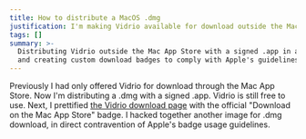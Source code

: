 ```yaml
---
title: How to distribute a MacOS .dmg
justification: I'm making Vidrio available for download outside the Mac App Store
tags: []
summary: >-
  Distributing Vidrio outside the Mac App Store with a signed .app in a .dmg,
  and creating custom download badges to comply with Apple's guidelines.
---
```


Previously I had only offered Vidrio for download through the Mac App Store. Now I'm distributing a .dmg with a signed .app. Vidrio is still free to use. Next, I prettified [the Vidrio download page](https://vidr.io/download) with the official "Download on the Mac App Store" badge. I hacked together another image for .dmg download, in direct contravention of Apple's badge usage guidelines.
